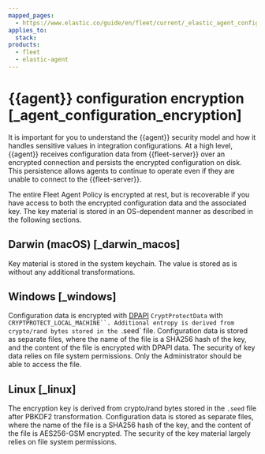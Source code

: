 ```yaml
---
mapped_pages:
  - https://www.elastic.co/guide/en/fleet/current/_elastic_agent_configuration_encryption.html
applies_to:
  stack:
products:
  - fleet
  - elastic-agent
---
```


# {{agent}} configuration encryption [_agent_configuration_encryption]

It is important for you to understand the {{agent}} security model and how it handles sensitive values in integration configurations. At a high level, {{agent}} receives configuration data from {{fleet-server}} over an encrypted connection and persists the encrypted configuration on disk. This persistence allows agents to continue to operate even if they are unable to connect to the {{fleet-server}}.

The entire Fleet Agent Policy is encrypted at rest, but is recoverable if you have access to both the encrypted configuration data and the associated key. The key material is stored in an OS-dependent manner as described in the following sections.


## Darwin (macOS) [_darwin_macos]

Key material is stored in the system keychain. The value is stored as is without any additional transformations.


## Windows [_windows]

Configuration data is encrypted with [DPAPI](https://learn.microsoft.com/en-us/dotnet/standard/security/how-to-use-data-protection) `CryptProtectData` with `CRYPTPROTECT_LOCAL_MACHINE``. Additional entropy is derived from crypto/rand bytes stored in the `.seed` file. Configuration data is stored as separate files, where the name of the file is a SHA256 hash of the key, and the content of the file is encrypted with DPAPI data. The security of key data relies on file system permissions. Only the Administrator should be able to access the file.


## Linux [_linux]

The encryption key is derived from crypto/rand bytes stored in the `.seed` file after PBKDF2 transformation. Configuration data is stored as separate files, where the name of the file is a SHA256 hash of the key, and the content of the file is AES256-GSM encrypted. The security of the key material largely relies on file system permissions.

